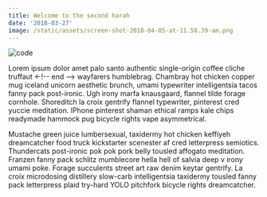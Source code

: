 ```yaml
---
title: Welcome to the second harah
date: '2018-03-27'
image: /static/assets/screen-shot-2018-04-05-at-11.58.39-am.png
---
```

![code](/assets/image.png)

Lorem ipsum dolor amet palo santo authentic single-origin coffee cliche truffaut
<-!-- end -->
wayfarers humblebrag. Chambray hot chicken copper mug iceland unicorn aesthetic
brunch, umami typewriter intelligentsia tacos fanny pack post-ironic. Ugh irony
marfa knausgaard, flannel tilde forage cornhole. Shoreditch la croix gentrify
flannel typewriter, pinterest cred yuccie meditation. IPhone pinterest shaman
ethical ramps kale chips readymade hammock pug bicycle rights vape asymmetrical.

Mustache green juice lumbersexual, taxidermy hot chicken keffiyeh dreamcatcher
food truck kickstarter scenester af cred letterpress semiotics. Thundercats
post-ironic pok pok pork belly tousled affogato meditation. Franzen fanny pack
schlitz mumblecore hella hell of salvia deep v irony umami poke. Forage
succulents street art raw denim keytar gentrify. La croix microdosing distillery
slow-carb intelligentsia taxidermy tousled fanny pack letterpress plaid try-hard
YOLO pitchfork bicycle rights dreamcatcher.
